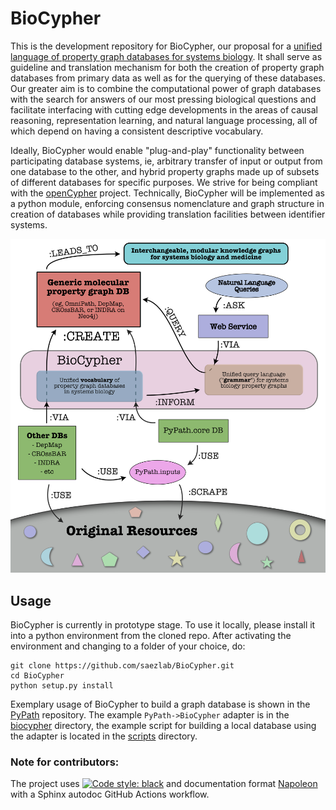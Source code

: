 # BioCypher
This is the development repository for BioCypher, our proposal for a [unified language of property graph databases for systems biology](unified-language-of-biological-property-graph-database-systems.md). It shall serve as guideline and translation mechanism for both the creation of property graph databases from primary data as well as for the querying of these databases. Our greater aim is to combine the computational power of graph databases with the search for answers of our most pressing biological questions and facilitate interfacing with cutting edge developments in the areas of causal reasoning, representation learning, and natural language processing, all of which depend on having a consistent descriptive vocabulary.

Ideally, BioCypher would enable "plug-and-play" functionality between participating database systems, ie, arbitrary transfer of input or output from one database to the other, and hybrid property graphs made up of subsets of different databases for specific purposes. We strive for being compliant with the [openCypher](https://opencypher.org/) project. Technically, BioCypher will be implemented as a python module, enforcing consensus nomenclature and graph structure in creation of databases while providing translation facilities between identifier systems.

![BioCypher](BioCypher.png)

## Usage
BioCypher is currently in prototype stage. To use it locally, please install it into a python environment from the cloned repo. After activating the environment and changing to a folder of your choice, do:

```
git clone https://github.com/saezlab/BioCypher.git
cd BioCypher
python setup.py install
```

Exemplary usage of BioCypher to build a graph database is shown in the [PyPath](https://github.com/saezlab/pypath) repository. The example `PyPath->BioCypher` adapter is in the [biocypher](https://github.com/saezlab/pypath/tree/dev/src/pypath/biocypher) directory, the example script for building a local database using the adapter is located in the [scripts](https://github.com/saezlab/pypath/tree/dev/src/scripts) directory. 

### Note for contributors: 
The project uses [![Code style: black](https://img.shields.io/badge/code%20style-black-000000.svg)](https://github.com/psf/black) and documentation format [Napoleon](https://sphinxcontrib-napoleon.readthedocs.io/en/latest/example_google.html) with a Sphinx autodoc GitHub Actions workflow.

